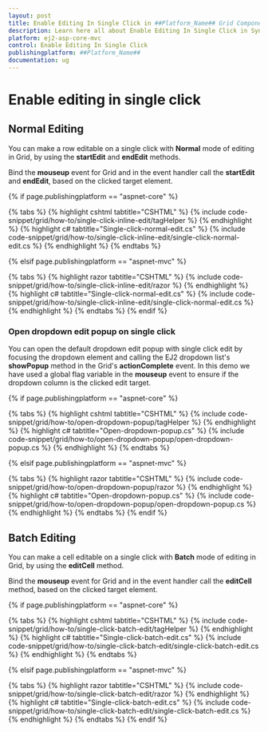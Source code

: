 ```yaml
---
layout: post
title: Enable Editing In Single Click in ##Platform_Name## Grid Component
description: Learn here all about Enable Editing In Single Click in Syncfusion ##Platform_Name## Grid component of Syncfusion Essential JS 2 and more.
platform: ej2-asp-core-mvc
control: Enable Editing In Single Click
publishingplatform: ##Platform_Name##
documentation: ug
---
```



# Enable editing in single click

## Normal Editing

You can make a row editable on a single click with **Normal** mode of editing in Grid, by using the **startEdit** and **endEdit** methods.

Bind the **mouseup** event for Grid and in the event handler call the **startEdit** and **endEdit**, based on the clicked target element.

{% if page.publishingplatform == "aspnet-core" %}

{% tabs %}
{% highlight cshtml tabtitle="CSHTML" %}
{% include code-snippet/grid/how-to/single-click-inline-edit/tagHelper %}
{% endhighlight %}
{% highlight c# tabtitle="Single-click-normal-edit.cs" %}
{% include code-snippet/grid/how-to/single-click-inline-edit/single-click-normal-edit.cs %}
{% endhighlight %}
{% endtabs %}

{% elsif page.publishingplatform == "aspnet-mvc" %}

{% tabs %}
{% highlight razor tabtitle="CSHTML" %}
{% include code-snippet/grid/how-to/single-click-inline-edit/razor %}
{% endhighlight %}
{% highlight c# tabtitle="Single-click-normal-edit.cs" %}
{% include code-snippet/grid/how-to/single-click-inline-edit/single-click-normal-edit.cs %}
{% endhighlight %}
{% endtabs %}
{% endif %}



### Open dropdown edit popup on single click

You can open the default dropdown edit popup with single click edit by focusing the dropdown element and calling the EJ2 dropdown list's **showPopup** method in the Grid's **actionComplete** event. In this demo we have used a global flag variable in the **mouseup** event to ensure if the dropdown column is the clicked edit target.

{% if page.publishingplatform == "aspnet-core" %}

{% tabs %}
{% highlight cshtml tabtitle="CSHTML" %}
{% include code-snippet/grid/how-to/open-dropdown-popup/tagHelper %}
{% endhighlight %}
{% highlight c# tabtitle="Open-dropdown-popup.cs" %}
{% include code-snippet/grid/how-to/open-dropdown-popup/open-dropdown-popup.cs %}
{% endhighlight %}
{% endtabs %}

{% elsif page.publishingplatform == "aspnet-mvc" %}

{% tabs %}
{% highlight razor tabtitle="CSHTML" %}
{% include code-snippet/grid/how-to/open-dropdown-popup/razor %}
{% endhighlight %}
{% highlight c# tabtitle="Open-dropdown-popup.cs" %}
{% include code-snippet/grid/how-to/open-dropdown-popup/open-dropdown-popup.cs %}
{% endhighlight %}
{% endtabs %}
{% endif %}



## Batch Editing

You can make a cell editable on a single click with **Batch** mode of editing in Grid, by using the **editCell** method.

Bind the **mouseup** event for Grid and in the event handler call the **editCell** method, based on the clicked target element.

{% if page.publishingplatform == "aspnet-core" %}

{% tabs %}
{% highlight cshtml tabtitle="CSHTML" %}
{% include code-snippet/grid/how-to/single-click-batch-edit/tagHelper %}
{% endhighlight %}
{% highlight c# tabtitle="Single-click-batch-edit.cs" %}
{% include code-snippet/grid/how-to/single-click-batch-edit/single-click-batch-edit.cs %}
{% endhighlight %}
{% endtabs %}

{% elsif page.publishingplatform == "aspnet-mvc" %}

{% tabs %}
{% highlight razor tabtitle="CSHTML" %}
{% include code-snippet/grid/how-to/single-click-batch-edit/razor %}
{% endhighlight %}
{% highlight c# tabtitle="Single-click-batch-edit.cs" %}
{% include code-snippet/grid/how-to/single-click-batch-edit/single-click-batch-edit.cs %}
{% endhighlight %}
{% endtabs %}
{% endif %}


